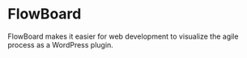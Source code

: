 FlowBoard
=========
FlowBoard makes it easier for web development to visualize the agile process as a WordPress plugin.
